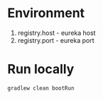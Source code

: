 # Environment

1. registry.host - eureka host
1. registry.port - eureka port

# Run locally

`gradlew clean bootRun`
